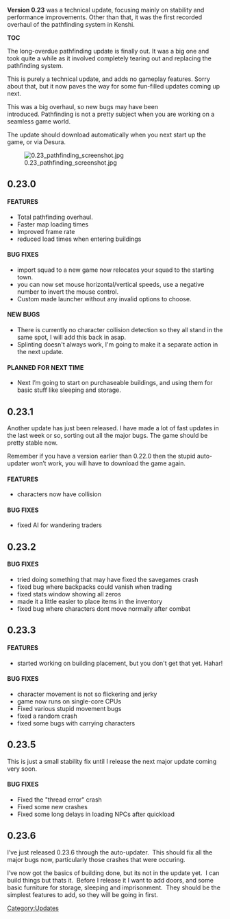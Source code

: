 **Version 0.23** was a technical update, focusing mainly on stability
and performance improvements. Other than that, it was the first recorded
overhaul of the pathfinding system in Kenshi.

__TOC__

The long-overdue pathfinding update is finally out. It was a big one and
took quite a while as it involved completely tearing out and replacing
the pathfinding system.

This is purely a technical update, and adds no gameplay features. Sorry
about that, but it now paves the way for some fun-filled updates coming
up next.

This was a big overhaul, so new bugs may have been
introduced. Pathfinding is not a pretty subject when you are working on
a seamless game world.

The update should download automatically when you next start up the
game, or via Desura.

<figure>
<img src="0.23_pathfinding_screenshot.jpg"
title="0.23_pathfinding_screenshot.jpg" />
<figcaption>0.23_pathfinding_screenshot.jpg</figcaption>
</figure>

## 0.23.0

#### FEATURES

- Total pathfinding overhaul.
- Faster map loading times
- Improved frame rate
- reduced load times when entering buildings

#### BUG FIXES

- import squad to a new game now relocates your squad to the starting
  town.
- you can now set mouse horizontal/vertical speeds, use a negative
  number to invert the mouse control.
- Custom made launcher without any invalid options to choose.

#### NEW BUGS

- There is currently no character collision detection so they all stand
  in the same spot, I will add this back in asap.
- Splinting doesn't always work, I'm going to make it a separate action
  in the next update.

#### PLANNED FOR NEXT TIME

- Next I’m going to start on purchaseable buildings, and using them for
  basic stuff like sleeping and storage.

## 0.23.1

Another update has just been released. I have made a lot of fast updates
in the last week or so, sorting out all the major bugs. The game should
be pretty stable now.

Remember if you have a version earlier than 0.22.0 then the stupid
auto-updater won’t work, you will have to download the game again.

#### FEATURES

- characters now have collision

#### BUG FIXES

- fixed AI for wandering traders

## 0.23.2

#### BUG FIXES

- tried doing something that may have fixed the savegames crash
- fixed bug where backpacks could vanish when trading
- fixed stats window showing all zeros
- made it a little easier to place items in the inventory
- fixed bug where characters dont move normally after combat

## 0.23.3

#### FEATURES

- started working on building placement, but you don't get that yet.
  Hahar!

#### BUG FIXES

- character movement is not so flickering and jerky
- game now runs on single-core CPUs
- Fixed various stupid movement bugs
- fixed a random crash
- fixed some bugs with carrying characters

## 0.23.5

This is just a small stability fix until I release the next major update
coming very soon.

#### BUG FIXES

- Fixed the "thread error" crash
- Fixed some new crashes
- Fixed some long delays in loading NPCs after quickload

## 0.23.6

I’ve just released 0.23.6 through the auto-updater.  This should fix all
the major bugs now, particularly those crashes that were occuring.

I’ve now got the basics of building done, but its not in the update
yet.  I can build things but thats it.  Before I release it I want to
add doors, and some basic furniture for storage, sleeping and
imprisonment.  They should be the simplest features to add, so they will
be going in first.

[Category:Updates](Category:Updates "wikilink")